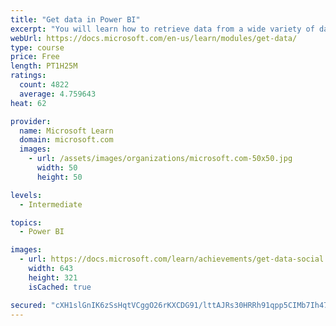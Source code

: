 ```yaml
---
title: "Get data in Power BI"
excerpt: "You will learn how to retrieve data from a wide variety of data sources, including Microsoft Excel, relational databases, and NoSQL data stores. You will also learn how to improve performance while retrieving data."
webUrl: https://docs.microsoft.com/en-us/learn/modules/get-data/
type: course
price: Free
length: PT1H25M
ratings:
  count: 4822
  average: 4.759643
heat: 62

provider:
  name: Microsoft Learn
  domain: microsoft.com
  images:
    - url: /assets/images/organizations/microsoft.com-50x50.jpg
      width: 50
      height: 50

levels:
  - Intermediate

topics:
  - Power BI

images:
  - url: https://docs.microsoft.com/learn/achievements/get-data-social.png
    width: 643
    height: 321
    isCached: true

secured: "cXH1slGnIK6zSsHqtVCggO26rKXCDG91/lttAJRs30HRRh91qpp5CIMb7Ih47xT5Pcub6aCuln/mQQrL7P55YIDgDFJuNEMvlnJYpLurNYwzaeqWgchFKXz2sZSmd96/sbhgM76147p/43eTPe+UTNr0EApv3j8uZK0JxXRJ3DMZX8fnOlGGmR6Ph28+cgq/tSxHSE3Bp7gyyCt+z+qOX2Eg3zLNZ4oYE8w9i6sUDXQThyUGaxtWcneqRRZFSkaWgfTdaRbKZOmz6Aclrlv31gRKI9pxNvDzD1roWCAa/MsLVSKl0lbONqU31rD04HLp29qqNjaUYQiEahTIsWHVWTq6Bt+uJ0x/PSqz50ZrLFcXocHipuJox8xR0cog3MkaG0U49dHFztcAQu306tLvPTDbTiB4rjTTorep0YJth18=;WL9OtBKrpP8oLTZEPJKd5w=="
---
```


